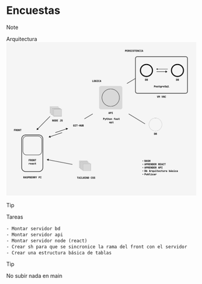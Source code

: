 #   Encuestas
> [!NOTE]  
> Arquitectura
![alt text](image.png)

> [!TIP]
> Tareas

    - Montar servidor bd
    - Montar servidor api
    - Montar servidor node (react)
    - Crear sh para que se sincronice la rama del front con el servidor
    - Crear una estructura básica de tablas


> [!TIP]
> No subir nada en main
